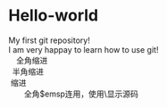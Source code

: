 # Hello-world
My first git repository!  
I am very happay to learn how to use git!  
&emsp;全角缩进  
&ensp;半角缩进  
&nbsp;缩进  
&emsp;&emsp;全角\$emsp连用，使用\\显示源码
